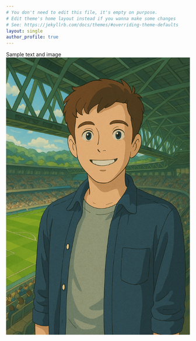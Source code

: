 ```yaml
---
# You don't need to edit this file, it's empty on purpose.
# Edit theme's home layout instead if you wanna make some changes
# See: https://jekyllrb.com/docs/themes/#overriding-theme-defaults
layout: single
author_profile: true
---
```


Sample text and image
![image test](https://github.com/johna-lee/johna-lee.github.io/blob/master/assets/images/stadium.png)
